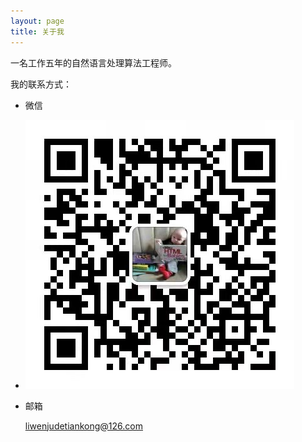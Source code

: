```yaml
---
layout: page
title: 关于我 
---
```

一名工作五年的自然语言处理算法工程师。

我的联系方式：
- 微信 
- ![](images/MyWechat.jpeg)
- 邮箱
  
  liwenjudetiankong@126.com